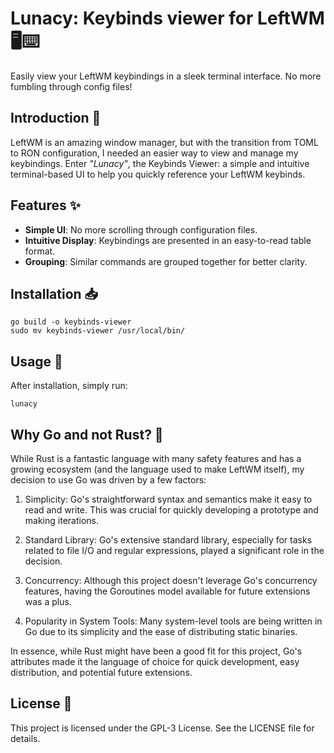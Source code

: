 # Lunacy: Keybinds viewer for LeftWM 🖥️⌨️

Easily view your LeftWM keybindings in a sleek terminal interface. No more fumbling through config files!

## Introduction 📖

LeftWM is an amazing window manager, but with the transition from TOML to RON configuration, I needed an easier way to view and manage my keybindings. Enter *"Lunacy"*, the Keybinds Viewer: a simple and intuitive terminal-based UI to help you quickly reference your LeftWM keybinds.

## Features ✨

- **Simple UI**: No more scrolling through configuration files.
- **Intuitive Display**: Keybindings are presented in an easy-to-read table format.
- **Grouping**: Similar commands are grouped together for better clarity.

## Installation 📥

```shell
go build -o keybinds-viewer
sudo mv keybinds-viewer /usr/local/bin/
```

## Usage 🚀

After installation, simply run:

```shell
lunacy
```

## Why Go and not Rust? 🤔

While Rust is a fantastic language with many safety features and has a growing ecosystem (and the language used to make LeftWM itself), my decision to use Go was driven by a few factors:

1. Simplicity: Go's straightforward syntax and semantics make it easy to read and write. This was crucial for quickly developing a prototype and making iterations.

2. Standard Library: Go's extensive standard library, especially for tasks related to file I/O and regular expressions, played a significant role in the decision.

3. Concurrency: Although this project doesn't leverage Go's concurrency features, having the Goroutines model available for future extensions was a plus.

4. Popularity in System Tools: Many system-level tools are being written in Go due to its simplicity and the ease of distributing static binaries.

In essence, while Rust might have been a good fit for this project, Go's attributes made it the language of choice for quick development, easy distribution, and potential future extensions.

## License 📜
This project is licensed under the GPL-3 License. See the LICENSE file for details.
